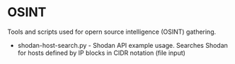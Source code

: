 # OSINT
Tools and scripts used for opern source intelligence (OSINT) gathering.

* shodan-host-search.py - Shodan API example usage. Searches Shodan for hosts defined by IP blocks in CIDR notation (file input)
